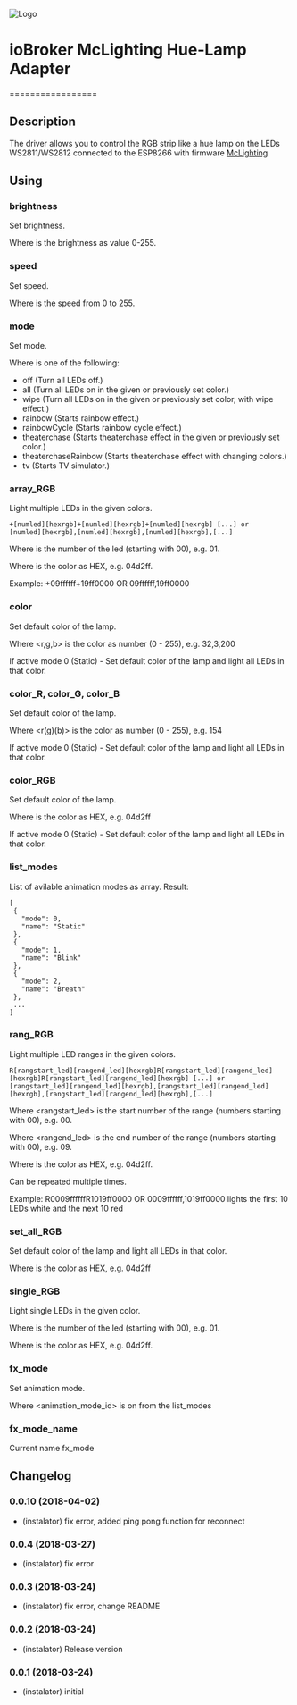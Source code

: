 ![Logo](admin/mclighting.png)
# ioBroker McLighting Hue-Lamp Adapter
=================

## Description
The driver allows you to control the RGB strip like a hue lamp on the LEDs WS2811/WS2812 connected to the ESP8266 with firmware [McLighting](https://github.com/toblum/McLighting)

## Using

### brightness
Set brightness.

Where <brightness> is the brightness as value 0-255.
### speed
 Set speed.
 
 Where <speed> is the speed from 0 to 255.
### mode
 Set mode.
 
 Where <lightmode> is one of the following:
 
- off (Turn all LEDs off.)
- all (Turn all LEDs on in the given or previously set color.)
- wipe (Turn all LEDs on in the given or previously set color, with wipe effect.)
- rainbow (Starts rainbow effect.)
- rainbowCycle (Starts rainbow cycle effect.)
- theaterchase (Starts theaterchase effect in the given or previously set color.)
- theaterchaseRainbow (Starts theaterchase effect with changing colors.)
- tv (Starts TV simulator.)
### array_RGB
 Light multiple LEDs in the given colors.
 ```
 +[numled][hexrgb]+[numled][hexrgb]+[numled][hexrgb] [...] or 
 [numled][hexrgb],[numled][hexrgb],[numled][hexrgb],[...] 
 ```
 Where <numled> is the number of the led (starting with 00), e.g. 01.
 
 Where <hexrgb> is the color as HEX, e.g. 04d2ff.
 
 Example: +09ffffff+19ff0000 OR 09ffffff,19ff0000
### color
 Set default color of the lamp.
 
 Where <r,g,b> is the color as number (0 - 255), e.g. 32,3,200
 
 If active mode 0 (Static) - Set default color of the lamp and light all LEDs in that color.
### color_R, color_G, color_B
 Set default color of the lamp.
 
 Where <r(g)(b)> is the color as number (0 - 255), e.g. 154
 
 If active mode 0 (Static) - Set default color of the lamp and light all LEDs in that color.
### color_RGB
 Set default color of the lamp.
 
 Where <hexrgb> is the color as HEX, e.g. 04d2ff
 
 If active mode 0 (Static) - Set default color of the lamp and light all LEDs in that color.
### list_modes
 List of avilable animation modes as array.
 Result:
 ```
[
  {
    "mode": 0,
    "name": "Static"
  },
  {
    "mode": 1,
    "name": "Blink"
  },
  {
    "mode": 2,
    "name": "Breath"
  },
  ...
]
 ```
### rang_RGB
 Light multiple LED ranges in the given colors.
 ```
 R[rangstart_led][rangend_led][hexrgb]R[rangstart_led][rangend_led][hexrgb]R[rangstart_led][rangend_led][hexrgb] [...] or
 [rangstart_led][rangend_led][hexrgb],[rangstart_led][rangend_led][hexrgb],[rangstart_led][rangend_led][hexrgb],[...] 
 ```
 Where <rangstart_led> is the start number of the range (numbers starting with 00), e.g. 00. 
 
 Where <rangend_led> is the end number of the range (numbers starting with 00), e.g. 09.
 
 Where <hexrgb> is the color as HEX, e.g. 04d2ff.
 
 Can be repeated multiple times. 
 
 Example: R0009ffffffR1019ff0000 OR 0009ffffff,1019ff0000 lights the first 10 LEDs white and the next 10 red
### set_all_RGB
 Set default color of the lamp and light all LEDs in that color.
 
 Where <hexrgb> is the color as HEX, e.g. 04d2ff
### single_RGB
 Light single LEDs in the given color.
 
 Where <numled> is the number of the led (starting with 00), e.g. 01.
 
 Where <hexrgb> is the color as HEX, e.g. 04d2ff.
### fx_mode
 Set animation mode.
 
 Where <animation_mode_id> is on from the list_modes
### fx_mode_name
 Current name fx_mode
  
## Changelog

### 0.0.10 (2018-04-02)
* (instalator) fix error, added ping pong function for reconnect

### 0.0.4 (2018-03-27)
* (instalator) fix error

### 0.0.3 (2018-03-24)
* (instalator) fix error, change README

### 0.0.2 (2018-03-24)
* (instalator) Release version

### 0.0.1 (2018-03-24)
* (instalator) initial
